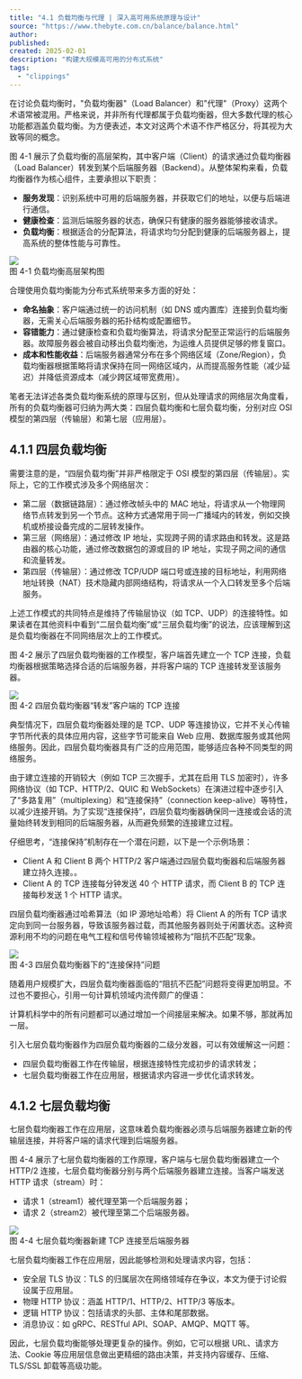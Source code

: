 ```yaml
---
title: "4.1 负载均衡与代理 | 深入高可用系统原理与设计"
source: "https://www.thebyte.com.cn/balance/balance.html"
author:
published:
created: 2025-02-01
description: "构建大规模高可用的分布式系统"
tags:
  - "clippings"
---
```

在讨论负载均衡时，"负载均衡器"（Load Balancer）和"代理"（Proxy）这两个术语常被混用。严格来说，并非所有代理都属于负载均衡器，但大多数代理的核心功能都涵盖负载均衡。为方便表述，本文对这两个术语不作严格区分，将其视为大致等同的概念。

图 4-1 展示了负载均衡的高层架构，其中客户端（Client）的请求通过负载均衡器（Load Balancer）转发到某个后端服务器（Backend）。从整体架构来看，负载均衡器作为核心组件，主要承担以下职责：

- **服务发现**：识别系统中可用的后端服务器，并获取它们的地址，以便与后端进行通信。
- **健康检查**：监测后端服务器的状态，确保只有健康的服务器能够接收请求。
- **负载均衡**：根据适合的分配算法，将请求均匀分配到健康的后端服务器上，提高系统的整体性能与可靠性。

![](https://www.thebyte.com.cn/assets/balancer-BXimvOkh.svg)  
图 4-1 负载均衡高层架构图

合理使用负载均衡能为分布式系统带来多方面的好处：

- **命名抽象**：客户端通过统一的访问机制（如 DNS 或内置库）连接到负载均衡器，无需关心后端服务器的拓扑结构或配置细节。
- **容错能力**：通过健康检查和负载均衡算法，将请求分配至正常运行的后端服务器。故障服务器会被自动移出负载均衡池，为运维人员提供足够的修复窗口。
- **成本和性能收益**：后端服务器通常分布在多个网络区域（Zone/Region），负载均衡器根据策略将请求保持在同一网络区域内，从而提高服务性能（减少延迟）并降低资源成本（减少跨区域带宽费用）。

笔者无法详述各类负载均衡系统的原理与区别，但从处理请求的网络层次角度看，所有的负载均衡器可归纳为两大类：四层负载均衡和七层负载均衡，分别对应 OSI 模型的第四层（传输层）和第七层（应用层）。

## 4.1.1 四层负载均衡

需要注意的是，“四层负载均衡”并非严格限定于 OSI 模型的第四层（传输层）。实际上，它的工作模式涉及多个网络层次：

- 第二层（数据链路层）：通过修改帧头中的 MAC 地址，将请求从一个物理网络节点转发到另一个节点。这种方式通常用于同一广播域内的转发，例如交换机或桥接设备完成的二层转发操作。
- 第三层（网络层）：通过修改 IP 地址，实现跨子网的请求路由和转发。这是路由器的核心功能，通过修改数据包的源或目的 IP 地址，实现子网之间的通信和流量转发。
- 第四层（传输层）：通过修改 TCP/UDP 端口号或连接的目标地址，利用网络地址转换（NAT）技术隐藏内部网络结构，将请求从一个入口转发至多个后端服务。

上述工作模式的共同特点是维持了传输层协议（如 TCP、UDP）的连接特性。如果读者在其他资料中看到“二层负载均衡”或“三层负载均衡”的说法，应该理解到这是负载均衡器在不同网络层次上的工作模式。

图 4-2 展示了四层负载均衡器的工作模型，客户端首先建立一个 TCP 连接，负载均衡器根据策略选择合适的后端服务器，并将客户端的 TCP 连接转发至该服务器。

![](https://www.thebyte.com.cn/assets/balancer4-BX8pNsW3.svg)  
图 4-2 四层负载均衡器“转发”客户端的 TCP 连接

典型情况下，四层负载均衡器处理的是 TCP、UDP 等连接协议，它并不关心传输字节所代表的具体应用内容，这些字节可能来自 Web 应用、数据库服务或其他网络服务。因此，四层负载均衡器具有广泛的应用范围，能够适应各种不同类型的网络服务。

由于建立连接的开销较大（例如 TCP 三次握手，尤其在启用 TLS 加密时），许多网络协议（如 TCP、HTTP/2、QUIC 和 WebSockets）在演进过程中逐步引入了“多路复用”（multiplexing）和“连接保持”（connection keep-alive）等特性，以减少连接开销。为了实现“连接保持”，四层负载均衡器确保同一连接或会话的流量始终转发到相同的后端服务器，从而避免频繁的连接建立过程。

仔细思考，“连接保持”机制存在一个潜在问题，以下是一个示例场景：

- Client A 和 Client B 两个 HTTP/2 客户端通过四层负载均衡器和后端服务器建立持久连接。。
- Client A 的 TCP 连接每分钟发送 40 个 HTTP 请求，而 Client B 的 TCP 连接每秒发送 1 个 HTTP 请求。

四层负载均衡器通过哈希算法（如 IP 源地址哈希）将 Client A 的所有 TCP 请求定向到同一台服务器，导致该服务器过载，而其他服务器则处于闲置状态。这种资源利用不均的问题在电气工程和信号传输领域被称为“阻抗不匹配”现象。

![](https://www.thebyte.com.cn/assets/l4-connection-v2-C4TnReeL.svg)  
图 4-3 四层负载均衡器下的“连接保持”问题

随着用户规模扩大，四层负载均衡器面临的“阻抗不匹配”问题将变得更加明显。不过也不要担心，引用一句计算机领域内流传颇广的俚语：

计算机科学中的所有问题都可以通过增加一个间接层来解决。如果不够，那就再加一层。

引入七层负载均衡器作为四层负载均衡器的二级分发器，可以有效缓解这一问题：

- 四层负载均衡器工作在传输层，根据连接特性完成初步的请求转发；
- 七层负载均衡器工作在应用层，根据请求内容进一步优化请求转发。

## 4.1.2 七层负载均衡

七层负载均衡器工作在应用层，这意味着负载均衡器必须与后端服务器建立新的传输层连接，并将客户端的请求代理到后端服务器。

图 4-4 展示了七层负载均衡器的工作原理，客户端与七层负载均衡器建立一个 HTTP/2 连接，七层负载均衡器分别与两个后端服务器建立连接。当客户端发送 HTTP 请求（stream）时：

- 请求 1（stream1）被代理至第一个后端服务器；
- 请求 2（stream2）被代理至第二个后端服务器。

![](https://www.thebyte.com.cn/assets/balancer7-DqdAZUri.svg)  
图 4-4 七层负载均衡器新建 TCP 连接至后端服务器

七层负载均衡器工作在应用层，因此能够检测和处理请求内容，包括：

- 安全层 TLS 协议：TLS 的归属层次在网络领域存在争议，本文为便于讨论假设属于应用层。
- 物理 HTTP 协议：涵盖 HTTP/1、HTTP/2、HTTP/3 等版本。
- 逻辑 HTTP 协议：包括请求的头部、主体和尾部数据。
- 消息协议：如 gRPC、RESTful API、SOAP、AMQP、MQTT 等。

因此，七层负载均衡能够处理更复杂的操作。例如，它可以根据 URL、请求方法、Cookie 等应用层信息做出更精细的路由决策，并支持内容缓存、压缩、TLS/SSL 卸载等高级功能。